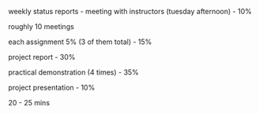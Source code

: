 weekly status reports - meeting with instructors (tuesday afternoon) - 10%

roughly 10 meetings

  

each assignment 5% (3 of them total) - 15%

  

project report - 30%

  

practical demonstration (4 times) - 35%

  

project presentation - 10%

20 - 25 mins